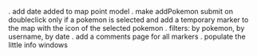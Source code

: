 . add date added to map point model
. make addPokemon submit on doubleclick only if a pokemon is selected and add a temporary marker to the map with the icon of the selected pokemon
. filters: by pokemon, by username, by date
. add a comments page for all markers
. populate the little info windows
